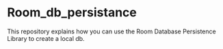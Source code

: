 # Room_db_persistance

This repository explains how you can use the Room Database Persistence Library to create a local db.
